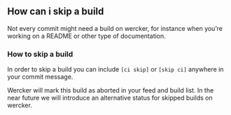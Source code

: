 ## How can i skip a build

Not every commit might need a build on wercker, for instance when you’re working
on a README or other type of documentation.

### How to skip a build

In order to skip a build you can include `[ci skip]` or `[skip ci]` anywhere in
your commit message.

Wercker will mark this build as aborted in your feed and build list. In the near
future we will introduce an alternative status for skipped builds on wercker.
